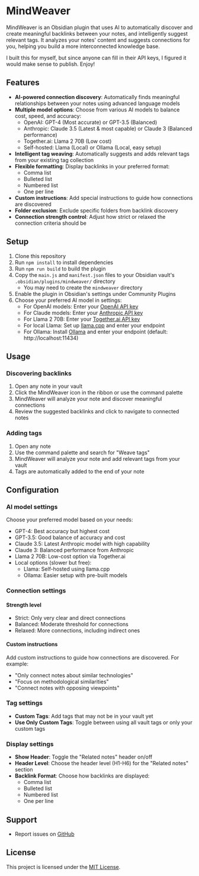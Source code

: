 # MindWeaver

MindWeaver is an Obsidian plugin that uses AI to automatically discover and create meaningful backlinks between your notes, and intelligently suggest relevant tags. It analyzes your notes' content and suggests connections for you, helping you build a more interconnected knowledge base.

I built this for myself, but since anyone can fill in their API keys, I figured it would make sense to publish. Enjoy!

## Features

- **AI-powered connection discovery**: Automatically finds meaningful relationships between your notes using advanced language models
- **Multiple model options**: Choose from various AI models to balance cost, speed, and accuracy:
  - OpenAI: GPT-4 (Most accurate) or GPT-3.5 (Balanced)
  - Anthropic: Claude 3.5 (Latest & most capable) or Claude 3 (Balanced performance)
  - Together.ai: Llama 2 70B (Low cost)
  - Self-hosted: Llama (Local) or Ollama (Local, easy setup)
- **Intelligent tag weaving**: Automatically suggests and adds relevant tags from your existing tag collection
- **Flexible formatting**: Display backlinks in your preferred format:
  - Comma list
  - Bulleted list
  - Numbered list
  - One per line
- **Custom instructions**: Add special instructions to guide how connections are discovered
- **Folder exclusion**: Exclude specific folders from backlink discovery
- **Connection strength control**: Adjust how strict or relaxed the connection criteria should be

## Setup

1. Clone this repository
2. Run `npm install` to install dependencies
3. Run `npm run build` to build the plugin
4. Copy the `main.js` and `manifest.json` files to your Obsidian vault's `.obsidian/plugins/mindweaver/` directory
   - You may need to create the `mindweaver` directory
5. Enable the plugin in Obsidian's settings under Community Plugins
6. Choose your preferred AI model in settings:
   - For OpenAI models: Enter your [OpenAI API key](https://platform.openai.com/)
   - For Claude models: Enter your [Anthropic API key](https://console.anthropic.com/account/keys)
   - For Llama 2 70B: Enter your [Together.ai API key](https://www.together.ai/)
   - For local Llama: Set up [llama.cpp](https://github.com/ggerganov/llama.cpp) and enter your endpoint
   - For Ollama: Install [Ollama](https://ollama.com/) and enter your endpoint (default: http://localhost:11434)

## Usage

### Discovering backlinks
1. Open any note in your vault
2. Click the MindWeaver icon in the ribbon or use the command palette
3. MindWeaver will analyze your note and discover meaningful connections
4. Review the suggested backlinks and click to navigate to connected notes

### Adding tags
1. Open any note
2. Use the command palette and search for "Weave tags"
3. MindWeaver will analyze your note and add relevant tags from your vault
4. Tags are automatically added to the end of your note

## Configuration

### AI model settings
Choose your preferred model based on your needs:
- GPT-4: Best accuracy but highest cost
- GPT-3.5: Good balance of accuracy and cost
- Claude 3.5: Latest Anthropic model with high capability
- Claude 3: Balanced performance from Anthropic
- Llama 2 70B: Low-cost option via Together.ai
- Local options (slower but free):
  - Llama: Self-hosted using llama.cpp
  - Ollama: Easier setup with pre-built models

### Connection settings
#### Strength level
- Strict: Only very clear and direct connections
- Balanced: Moderate threshold for connections
- Relaxed: More connections, including indirect ones

#### Custom instructions
Add custom instructions to guide how connections are discovered. For example:
- "Only connect notes about similar technologies"
- "Focus on methodological similarities"
- "Connect notes with opposing viewpoints"

### Tag settings
- **Custom Tags**: Add tags that may not be in your vault yet
- **Use Only Custom Tags**: Toggle between using all vault tags or only your custom tags

### Display settings
- **Show Header**: Toggle the "Related notes" header on/off
- **Header Level**: Choose the header level (H1-H6) for the "Related notes" section
- **Backlink Format**: Choose how backlinks are displayed:
  - Comma list
  - Bulleted list
  - Numbered list
  - One per line

## Support

- Report issues on [GitHub](https://github.com/tregg/mindweaver/issues)

## License

This project is licensed under the [MIT License](./LICENSE).
